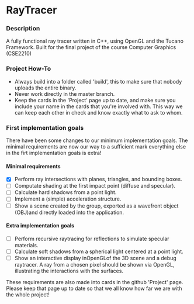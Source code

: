 # RayTracer

### Description 
A fully functional ray tracer written in C++, using OpenGL and the Tucano Framework. Built for the final project of the course Computer Graphics (CSE2210)

### Project How-To
- Always build into a folder called 'build', this to make sure that nobody uploads the entire binary.
- Never work directly in the master branch.
- Keep the cards in the 'Project' page up to date, and make sure you include your name in the cards that you're involved with. This way we can keep each other in check and know exactly what to ask to whom. 

### First implementation goals
There have been some changes to our minimum implementation goals. The minimal requirements are now our way to a sufficient mark
everything else in the firt implementation goals is extra!

#### Minimal requirements
- [x] Perform ray intersections with planes, triangles, and bounding boxes.
- [ ] Computate shading at the first impact point (diffuse and specular).
- [ ] Calculate hard shadows from a point light.
- [ ] Implement a (simple) acceleration structure.
- [ ] Show a scene created by the group, exported as a wavefront object (OBJ)and directly loaded into the application.

#### Extra implementation goals
- [ ] Perform recursive raytracing for reflections to simulate specular materials.
- [ ] Calculate soft shadows from a spherical light centered at a point light.
- [ ] Show an interactive display inOpenGLof the 3D scene and a debug raytracer. A ray from a chosen pixel should be shown via OpenGL, illustrating the interactions with the surfaces.

These requirements are also made into cards in the github 'Project' page. Please keep that page up to date so that we all know how far we are with the whole project!
